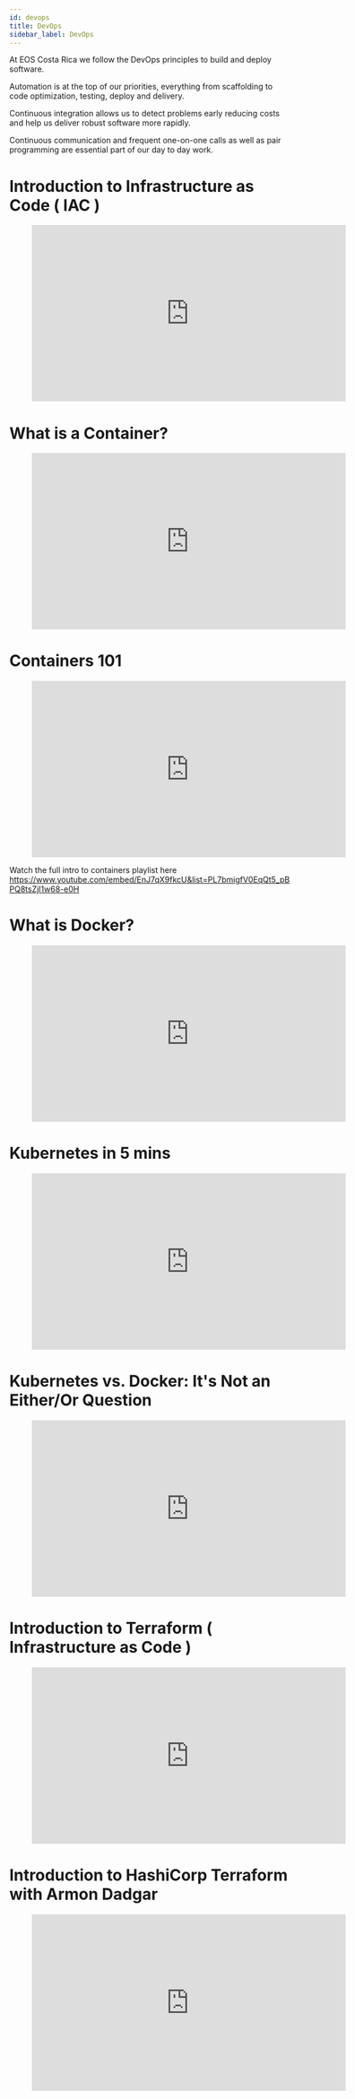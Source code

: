 ```yaml
---
id: devops
title: DevOps
sidebar_label: DevOps
---
```


At EOS Costa Rica we follow the DevOps principles to build and deploy software. 

Automation is at the top of our priorities, everything from scaffolding to code optimization, testing, deploy and delivery.

Continuous integration allows us to detect problems early reducing costs and help us deliver robust software more rapidly.

Continuous communication and frequent one-on-one calls as well as pair programming are essential part of our day to day work.


# Introduction to Infrastructure as Code ( IAC )

<figure class="video_container">
  <iframe width="560" height="315" src="https://www.youtube.com/embed/53X-HAw7BbA" frameborder="0" allowfullscreen="true">
  </iframe>
</figure>

# What is a Container?

<figure class="video_container">
  <iframe width="560" height="315" src="https://www.youtube.com/embed/53X-EnJ7qX9fkcU" frameborder="0" allowfullscreen="true">
  </iframe>
</figure>

# Containers 101

<figure class="video_container">
  <iframe width="560" height="315" src="https://www.youtube.com/embed/VqLcWftIaQI" frameborder="0" allowfullscreen="true">
  </iframe>
</figure>

Watch the full intro to containers playlist here   
https://www.youtube.com/embed/EnJ7qX9fkcU&list=PL7bmigfV0EqQt5_pBPQ8tsZjI1w68-e0H

# What is Docker?

<figure class="video_container">
  <iframe width="560" height="315" src="https://www.youtube.com/embed/PfTKwblbkpE" frameborder="0" allowfullscreen="true">
  </iframe>
</figure>

# Kubernetes in 5 mins

<figure class="video_container">
  <iframe width="560" height="315" src="https://www.youtube.com/embed/PH-2FfFD2PU" frameborder="0" allowfullscreen="true">
  </iframe>
</figure>

# Kubernetes vs. Docker: It's Not an Either/Or Question

<figure class="video_container">
  <iframe width="560" height="315" src="https://www.youtube.com/embed/2vMEQ5zs1ko" frameborder="0" allowfullscreen="true">
  </iframe>
</figure>

# Introduction to Terraform ( Infrastructure as Code )

<figure class="video_container">
  <iframe width="560" height="315" src="https://www.youtube.com/embed/cpxKbf51ccU" frameborder="0" allowfullscreen="true">
  </iframe>
</figure>

# Introduction to HashiCorp Terraform with Armon Dadgar

<figure class="video_container">
  <iframe width="560" height="315" src="https://www.youtube.com/embed/h970ZBgKINg" frameborder="0" allowfullscreen="true">
  </iframe>
</figure>
